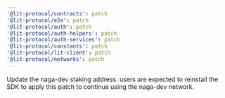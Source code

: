 ```yaml
---
'@lit-protocol/contracts': patch
'@lit-protocol/e2e': patch
'@lit-protocol/auth': patch
'@lit-protocol/auth-helpers': patch
'@lit-protocol/auth-services': patch
'@lit-protocol/constants': patch
'@lit-protocol/lit-client': patch
'@lit-protocol/networks': patch
---
```


Update the naga-dev staking address. users are expected to reinstall the SDK to apply this patch to continue using the naga-dev network.
